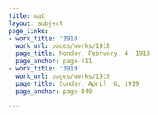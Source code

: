 ```yaml
---
title: mat
layout: subject
page_links:
- work_title: '1918'
  work_url: pages/works/1918
  page_title: Monday, February  4, 1918
  page_anchor: page-411
- work_title: '1919'
  work_url: pages/works/1919
  page_title: Sunday, April  6, 1919
  page_anchor: page-849

---
```

